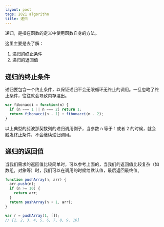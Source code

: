 ```yaml
---
layout: post
tags: 2021 algorithm
title: 递归
---
```

递归，是指在函数的定义中使用函数自身的方法。

这里主要是去了解：

1. 递归的终止条件
2. 递归的返回值

## 递归的终止条件

递归要包含一个终止条件，以保证递归不会无限循环无终止的调用。一旦忽略了终止条件，往往就会导致内存溢出。

```js
var fibonacci = function(n) {
  if (n === 1 || n === 2) return 1;
  return fibonacci(n - 1) + fibonacci(n - 2);
}
```

以上典型的斐波那契数列的递归调用例子，当参数 n 等于 1 或者 2 的时候，就会触发终止条件，不会继续递归调用。

## 递归的返回值

当我们需求的返回值比较简单时，可以参考上面的，当我们的返回值比较复杂（如数组，对象等）时，我们可以在调用的时候给默认值，最后返回最终值。

```js
function pushArray(n, arr) {
  arr.push(n);
  if (n >= 10) {
    return arr;
  }
  return pushArray(n + 1, arr);
}

var r = pushArray(1, []);
// [1, 2, 3, 4, 5, 6, 7, 8, 9, 10]
```
